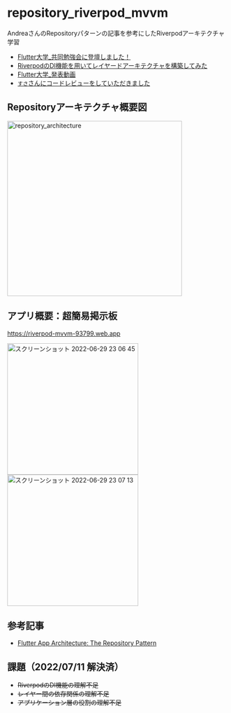 # repository_riverpod_mvvm

AndreaさんのRepositoryパターンの記事を参考にしたRiverpodアーキテクチャ学習

- [Flutter大学_共同勉強会に登壇しました！](https://flutter-square.com/joint-study-session/)
- [RiverpodのDI機能を用いてレイヤードアーキテクチャを構築してみた](https://flutter-square.com/riverpod-di-layered-architecture/)
- [Flutter大学_発表動画](https://vimeo.com/734039186/48cb6c3d03)
- [`すさ`さんにコードレビューをしていただきました](https://github.com/nzmgfdprs/repository_riverpod_mvvm/issues/1)

## Repositoryアーキテクチャ概要図
<img width="400" alt="repository_architecture" src="https://user-images.githubusercontent.com/39579511/177194774-e384efc3-c631-43eb-b1f9-8d68d1a76b82.jpeg">


## アプリ概要：超簡易掲示板

https://riverpod-mvvm-93799.web.app

<img width="300" alt="スクリーンショット 2022-06-29 23 06 45" src="https://user-images.githubusercontent.com/39579511/176461489-4b7554ed-362c-424c-b614-846a7a5895e4.png"> <img width="300" alt="スクリーンショット 2022-06-29 23 07 13" src="https://user-images.githubusercontent.com/39579511/176461520-d7d8a8ce-6bc6-490f-96b3-84156941fd9b.png">

## 参考記事

- [Flutter App Architecture: The Repository Pattern](https://codewithandrea.com/articles/flutter-repository-pattern/)

## 課題（2022/07/11 解決済）

- ~~RiverpodのDI機能の理解不足~~ 
- ~~レイヤー間の依存関係の理解不足~~ 
- ~~アプリケーション層の役割の理解不足~~ 
